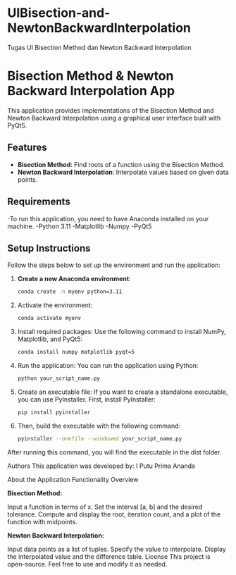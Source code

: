 # UIBisection-and-NewtonBackwardInterpolation
Tugas UI Bisection Method dan Newton Backward Interpolation

# Bisection Method & Newton Backward Interpolation App

This application provides implementations of the Bisection Method and Newton Backward Interpolation using a graphical user interface built with PyQt5.

## Features

- **Bisection Method**: Find roots of a function using the Bisection Method.
- **Newton Backward Interpolation**: Interpolate values based on given data points.

## Requirements

-To run this application, you need to have Anaconda installed on your machine.
-Python 3.11
-Matplotlib
-Numpy
-PyQt5

## Setup Instructions

Follow the steps below to set up the environment and run the application:

1. **Create a new Anaconda environment**:
   ```bash
   conda create -n myenv python=3.11
2. Activate the environment:
    ```bash
   conda activate myenv
3. Install required packages: Use the following command to install NumPy, Matplotlib, and PyQt5:
    ```bash
    conda install numpy matplotlib pyqt=5
4. Run the application: You can run the application using Python:
    ```bash
    python your_script_name.py
5. Create an executable file: If you want to create a standalone executable, you can use PyInstaller. First, install PyInstaller:
    ```bash
    pip install pyinstaller

6. Then, build the executable with the following command:
    ```bash
    pyinstaller --onefile --windowed your_script_name.py

After running this command, you will find the executable in the dist folder.

Authors
This application was developed by:
I Putu Prima Ananda

About the Application
Functionality Overview

**Bisection Method:**

Input a function in terms of x.
Set the interval [a, b] and the desired tolerance.
Compute and display the root, iteration count, and a plot of the function with midpoints.

**Newton Backward Interpolation:**

Input data points as a list of tuples.
Specify the value to interpolate.
Display the interpolated value and the difference table.
License
This project is open-source. Feel free to use and modify it as needed.
